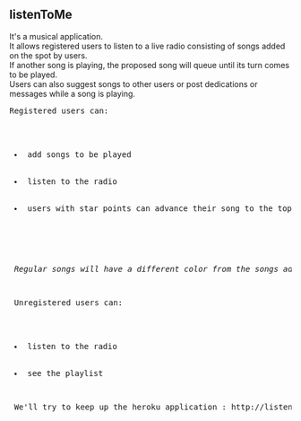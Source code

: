 <b> <h2> listenToMe </h2> </b>

 It's a musical application. <br>
 It allows registered users to listen to a live radio consisting of songs added on the spot by users. <br>
 If another song is playing, the proposed song will queue until its turn comes to be played. <br>
 Users can also suggest songs to other users or post dedications or messages while a song is playing. <br>
 
 <pre>Registered users can:
 <ul>
 <li> add songs to be played </li>
 <li> listen to the radio </li>
 <li> users with star points can advance their song to the top of the playlist </li>
 </ul>
    <p> <i>Regular songs will have a different color from the songs advanced through star points. A legend will indicate their nature. </i></p> </pre>
  
 <pre> Unregistered users can:
  <ul>
  <li> listen to the radio </li>
  <li> see the playlist </li> </pre>
  
 
 <pre> We'll try to keep up the heroku application : http://listentome-project.herokuapp.com/ </pre>
